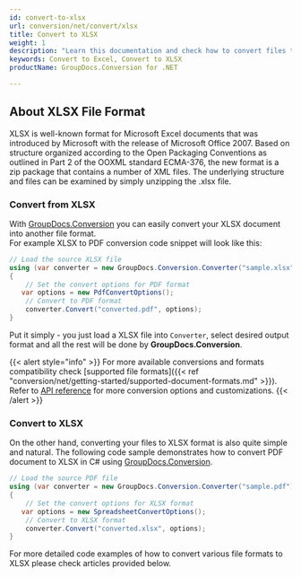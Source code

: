 ```yaml
---
id: convert-to-xlsx
url: conversion/net/convert/xlsx
title: Convert to XLSX
weight: 1
description: "Learn this documentation and check how to convert files to Microsoft Excel 2007-2019 (XLSX) format with GroupDocs.Conversion for .NET."
keywords: Convert to Excel, Convert to XLSX
productName: GroupDocs.Conversion for .NET

---
```


## About XLSX File Format

XLSX is well-known format for Microsoft Excel documents that was introduced by Microsoft with the release of Microsoft Office 2007. Based on structure organized according to the Open Packaging Conventions as outlined in Part 2 of the OOXML standard ECMA-376, the new format is a zip package that contains a number of XML files. The underlying structure and files can be examined by simply unzipping the .xlsx file.

### Convert from XLSX

With [GroupDocs.Conversion](https://products.groupdocs.com/conversion/net) you can easily convert your XLSX document into another file format.  
For example XLSX to PDF conversion code snippet will look like this:

```csharp
// Load the source XLSX file
using (var converter = new GroupDocs.Conversion.Converter("sample.xlsx"))
{
    // Set the convert options for PDF format
   var options = new PdfConvertOptions();
    // Convert to PDF format
    converter.Convert("converted.pdf", options);
}
```

Put it simply - you just load a XLSX file into `Converter`, select desired output format and all the rest will be done by **GroupDocs.Conversion**.  

{{< alert style="info" >}}
For more available conversions and formats compatibility check [supported file formats]({{< ref "conversion/net/getting-started/supported-document-formats.md" >}}).
Refer to [API reference](https://apireference.groupdocs.com/conversion/net/groupdocs.conversion.options.convert) for more conversion options and customizations.
{{< /alert >}}

### Convert to XLSX

On the other hand, converting your files to XLSX format is also quite simple and natural.
The following code sample demonstrates how to convert PDF document to XLSX in C# using [GroupDocs.Conversion](https://products.groupdocs.com/conversion/net).

```csharp
// Load the source PDF file
using (var converter = new GroupDocs.Conversion.Converter("sample.pdf"))
{
    // Set the convert options for XLSX format
   var options = new SpreadsheetConvertOptions();
    // Convert to XLSX format
    converter.Convert("converted.xlsx", options);
}
```

For more detailed code examples of how to convert various file formats to XLSX please check articles provided below.
